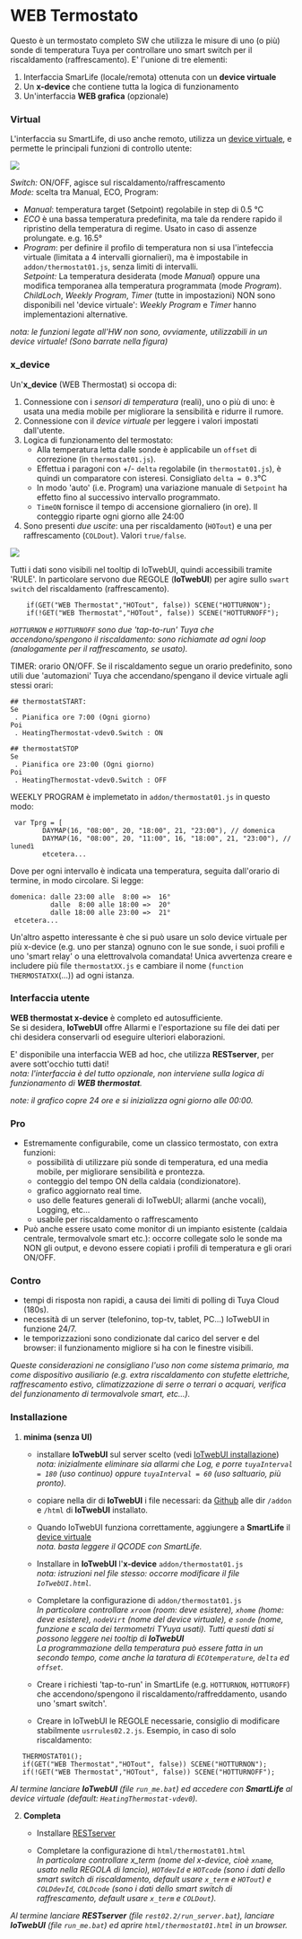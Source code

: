# WEB Termostato 

Questo è un termostato completo SW che utilizza le misure di uno (o più) sonde di temperatura Tuya per controllare uno smart switch per il riscaldamento (raffrescamento).
E' l'unione di tre elementi:

1. Interfaccia SmarLife (locale/remota) ottenuta con un **device virtuale**
2. Un **x-device** che contiene tutta la logica di funzionamento
3. Un'interfaccia **WEB grafica** (opzionale) 

### Virtual 
L'interfaccia su SmartLife, di uso anche remoto, utilizza un [device virtuale](https://www.tuyaexpo.com/product/1104012), e permette le principali funzioni di controllo utente:

![](https://github.com/msillano/IoTwebUI/blob/main/pics/virtual%20thermo.png?raw=true)

_Switch:_ ON/OFF, agisce sul riscaldamento/raffrescamento <br>
_Mode:_ scelta tra Manual, ECO, Program: 
   * _Manual_: temperatura target (Setpoint) regolabile in step di 0.5 °C
   * _ECO_ è una bassa temperatura predefinita, ma tale da rendere rapido il ripristino della temperatura di regime. Usato in caso di assenze prolungate. e.g. 16.5°
   * _Program_: per definire il profilo di temperatura non si usa l'intefeccia virtuale (limitata a 4 intervalli giornalieri), ma è impostabile in `addon/thermostat01.js`, senza limiti di intervalli.<br>
_Setpoint:_  La temperatura desiderata (mode _Manual_) oppure una modifica temporanea alla temperatura programmata (mode _Program_).<br>
_ChildLoch_, _Weekly Program_, _Timer_ (tutte in impostazioni) NON sono disponibili nel 'device virtuale':  _Weekly Program_ e _Timer_ hanno implementazioni alternative.

_nota: le funzioni legate all'HW non sono, ovviamente, utilizzabili in un device virtuale! (Sono barrate nella figura)_

### x_device 
Un'**x_device** (WEB Thermostat) si occopa di:
   1. Connessione con i _sensori di temperatura_ (reali), uno o più di uno: è usata una media mobile per migliorare la sensibilità e ridurre il rumore.
   2. Connessione con il _device virtuale_ per leggere i valori impostati dall'utente.
   3. Logica di funzionamento del termostato:
       * Alla temperatura letta dalle sonde è applicabile un `offset` di correzione (in `thermostat01.js`).
       * Effettua i paragoni con +/- `delta` regolabile (in `thermostat01.js`), è quindi un comparatore con isteresi. Consigliato `delta = 0.3`°C
       * In modo 'auto' (i.e. Program) una variazione manuale di `Setpoint` ha effetto fino al successivo intervallo programmato.
       * `TimeON` fornisce il tempo di accensione giornaliero (in ore). Il conteggio riparte ogni giorno alle 24:00
   4. Sono presenti _due uscite_: una per riscaldamento (`HOTout`) e una per raffrescamento (`COLDout`). Valori `true/false`.
  
  ![](https://github.com/msillano/IoTwebUI/blob/main/pics/IoTwebUI03.png?raw=true)
  
Tutti i dati sono visibili nel tooltip di IoTwebUI, quindi accessibili tramite 'RULE'.
In particolare servono due REGOLE (**IoTwebUI**) per agire sullo `swart switch` del riscaldamento (raffrescamento).

```  
    if(GET("WEB Thermostat","HOTout", false)) SCENE("HOTTURNON"); 
    if(!GET("WEB Thermostat","HOTout", false)) SCENE("HOTTURNOFF");
```

_`HOTTURNON` e `HOTTURNOFF` sono due 'tap-to-run' Tuya che accendono/spengono il riscaldamento: sono richiamate ad ogni loop (analogamente per il raffrescamento, se usato)._

TIMER: orario ON/OFF. Se il riscaldamento segue un orario predefinito, sono utili due 'automazioni' Tuya che accendano/spengano il device virtuale agli stessi orari:

```
## thermostatSTART:
Se 
 . Pianifica ore 7:00 (Ogni giorno)
Poi
 . HeatingThermostat-vdev0.Switch : ON

## thermostatSTOP
Se 
 . Pianifica ore 23:00 (Ogni giorno)
Poi
 . HeatingThermostat-vdev0.Switch : OFF
```

WEEKLY PROGRAM è implemetato in `addon/thermostat01.js` in questo modo:

```
 var Tprg = [
        DAYMAP(16, "08:00", 20, "18:00", 21, "23:00"), // domenica
        DAYMAP(16, "08:00", 20, "11:00", 16, "18:00", 21, "23:00"), // lunedì
        etcetera...
 ```

Dove per ogni intervallo è indicata una temperatura, seguita dall'orario di termine, in modo circolare. Si legge:

```
domenica: dalle 23:00 alle  8:00 =>  16°
          dalle  8:00 alle 18:00 =>  20° 
          dalle 18:00 alle 23:00 =>  21°
 etcetera...
```

Un'altro aspetto interessante è che si può usare un solo device virtuale per più x-device (e.g. uno per stanza) ognuno con le sue sonde, i suoi profili e uno 'smart relay' o una elettrovalvola comandata! Unica avvertenza creare e includere più file `thermostatXX.js` e cambiare il nome (`function THERMOSTATXX`(...)) ad ogni istanza.

### Interfaccia utente
**WEB thermostat x-device** è completo ed autosufficiente. <br>
Se si desidera, **IoTwebUI** offre Allarmi e l'esportazione su file dei dati per chi desidera conservarli od eseguire ulteriori elaborazioni.

E' disponibile una interfaccia WEB ad hoc, che utilizza **RESTserver**,  per avere sott'occhio tutti dati!<br>
_nota: l'interfaccia è del tutto opzionale, non interviene sulla logica di funzionamento di **WEB thermostat**._

_note: il grafico copre 24 ore e si inizializza ogni giorno alle 00:00._

### Pro
- Estremamente configurabile, come un classico termostato, con extra funzioni:
    - possibilità di utilizzare più sonde di temperatura, ed una media mobile, per migliorare sensibilità e prontezza.
    - conteggio del tempo ON della caldaia (condizionatore).
    - grafico aggiornato real time.
    - uso delle features generali di IoTwebUI; allarmi (anche vocali), Logging, etc...
    - usabile per riscaldamento o raffrescamento
- Può anche essere usato come monitor di un impianto esistente (caldaia centrale, termovalvole smart etc.): occorre collegate solo le sonde ma NON gli output, e devono essere copiati i profili di temperatura e gli orari ON/OFF.

### Contro
- tempi di risposta non rapidi, a  causa dei limiti di polling di Tuya Cloud (180s).
- necessità di un server (telefonino, top-tv, tablet, PC...) IoTwebUI in funzione 24/7.
- le temporizzazioni sono condizionate dal carico del server e del browser: il funzionamento migliore si ha con le finestre visibili.    

_Queste considerazioni ne consigliano l'uso non come sistema primario, ma come dispositivo ausiliario (e.g. extra riscaldamento con stufette elettriche, raffrescamento estivo, climatizzazione di serre o terrari o acquari, verifica del funzionamento di termovalvole smart, etc...)._ 

### Installazione
1. **minima (senza UI)**
   * installare **IoTwebUI** sul server scelto (vedi [IoTwebUI installazione](https://github.com/msillano/IoTwebUI/blob/main/LEGGIMI22.md#installazione))<br>
   _nota: inizialmente eliminare sia allarmi che Log, e porre `tuyaInterval = 180` (uso continuo) oppure  `tuyaInterval = 60` (uso saltuario, più pronto)._

   * copiare nella dir di **IoTwebUI** i file necessari: da [Github](https://github.com/msillano/IoTwebUI/tree/main/APP/Thermostat) alle dir `/addon` e `/html` di **IoTwebUI** installato.

   * Quando IoTwebUI funziona correttamente, aggiungere a **SmartLife** il [device virtuale](https://www.tuyaexpo.com/product/1104012)<br>
    _nota. basta leggere il QCODE con SmartLife._

   * Installare in **IoTwebUI** l'**x-device** `addon/thermostat01.js`<br> 
    _nota: istruzioni nel file stesso: occorre modificare il file `IoTwebUI.html`._

   * Completare la configurazione di  `addon/thermostat01.js`<br>
   _In particolare controllare `xroom` (room: deve esistere), `xhome` (home: deve esistere), `nodeVirt` (nome del device virtuale), e `sonde` (nome, funzione e scala dei termometri TYuya usati). Tutti questi dati si possono leggere nei tooltip di **IoTwebUI**_<br>
 _La programmazione della temperatura può essere fatta in un secondo tempo, come anche la taratura di `ECOtemperature`, `delta` ed `offset`._

    * Creare i richiesti 'tap-to-run' in SmartLife (e.g. `HOTTURNON`, `HOTTUROFF`) che  accendono/spengono il riscaldamento/raffreddamento, usando uno 'smart switch'.

    * Creare in  IoTwebUI le REGOLE necessarie, consiglio di modificare stabilmente `usrrules02.2.js`. Esempio, in caso di solo riscaldamento:
      
```
   THERMOSTAT01();
   if(GET("WEB Thermostat","HOTout", false)) SCENE("HOTTURNON"); 
   if(!GET("WEB Thermostat","HOTout", false)) SCENE("HOTTURNOFF");
```
    
_Al termine lanciare **IoTwebUI** (file `run_me.bat`) ed accedere con **SmartLife** al device virtuale (default: `HeatingThermostat-vdev0`)._

2. **Completa**
   * Installare [RESTserver](https://github.com/msillano/IoTwebUI/blob/main/RESTserver/LEGGIMI-REST22.md#installazione-e-configurazione)
   
   * Completare la configurazione di  `html/thermostat01.html`<br> _In particolare controllare x_term (nome del x-device, cioè `xname`, usato nella REGOLA di lancio),  `HOTdevId`  e `HOTcode` (sono i dati dello smart switch di riscaldamento, default usare `x_term` e `HOTout`) e `COLDdevId`, `COLDcode`  (sono i dati dello smart switch di raffrescamento, default usare `x_term` e `COLDout`)._
     
_Al termine lanciare **RESTserver** (file `rest02.2/run_server.bat`), lanciare **IoTwebUI** (file `run_me.bat`) ed aprire `html/thermostat01.html` in un browser._
   
     
     
     
      

     
